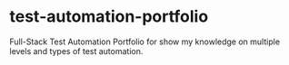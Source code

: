 # test-automation-portfolio
Full-Stack Test Automation Portfolio for show my knowledge on multiple levels and types of test automation.
